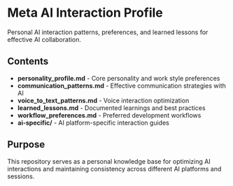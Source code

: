 # Meta AI Interaction Profile

Personal AI interaction patterns, preferences, and learned lessons for effective AI collaboration.

## Contents

- **personality_profile.md** - Core personality and work style preferences
- **communication_patterns.md** - Effective communication strategies with AI
- **voice_to_text_patterns.md** - Voice interaction optimization
- **learned_lessons.md** - Documented learnings and best practices
- **workflow_preferences.md** - Preferred development workflows
- **ai-specific/** - AI platform-specific interaction guides

## Purpose

This repository serves as a personal knowledge base for optimizing AI interactions and maintaining consistency across different AI platforms and sessions.
